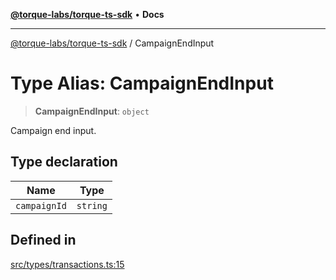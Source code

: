 [**@torque-labs/torque-ts-sdk**](../README.md) • **Docs**

***

[@torque-labs/torque-ts-sdk](../globals.md) / CampaignEndInput

# Type Alias: CampaignEndInput

> **CampaignEndInput**: `object`

Campaign end input.

## Type declaration

| Name | Type |
| ------ | ------ |
| `campaignId` | `string` |

## Defined in

[src/types/transactions.ts:15](https://github.com/torque-labs/torque-ts-sdk/blob/e34efdf278512e8a58bacdba966e9cd90b1db20a/src/types/transactions.ts#L15)
